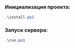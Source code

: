 ### Инициализация проекта:
```PowerShell
.\install.ps1
```

### Запуск сервера:
```PowerShell
.\run.ps1
```
